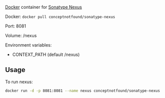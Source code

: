 [Docker](http://www.docker.com/) container for [Sonatype Nexus](http://www.sonatype.org/nexus)

Docker: `docker pull conceptnotfound/sonatype-nexus`

Port: 8081

Volume: /nexus

Environment variables:

* CONTEXT_PATH (default /nexus)

Usage
------

To run nexus:
```bash
docker run -d -p 8081:8081 --name nexus conceptnotfound/sonatype-nexus
```
